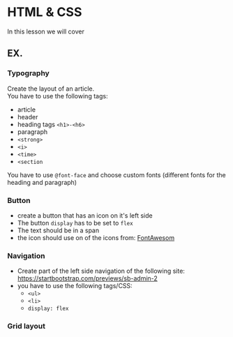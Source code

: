 # HTML & CSS

In this lesson we will cover

## EX.

### Typography

Create the layout of an article.  
You have to use the following tags:
- article
- header
- heading tags `<h1>-<h6>`
- paragraph
- `<strong>`
- `<i>`
- `<time>`
- `<section`

You have to use `@font-face` and choose custom fonts (different fonts for the heading and paragraph)

### Button

- create a button that has an icon on it's left side
- The button `display` has to be set to `flex`
- The text should be in a span
- the icon should use on of the icons from: [FontAwesom](https://fontawesome.com/)

### Navigation

- Create part of the left side navigation of the following site:  
https://startbootstrap.com/previews/sb-admin-2
- you have to use the following tags/CSS:
  - `<ul>`
  - `<li>`
  - `display: flex`
  
### Grid layout
